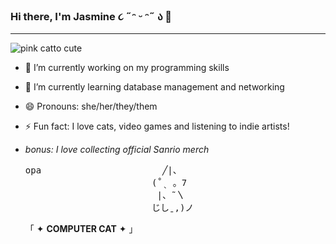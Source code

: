 ### Hi there, I'm Jasmine ૮ ˶ᵔ ᵕ ᵔ˶ ა 👋
---
![pink catto cute](https://64.media.tumblr.com/0a2fc9a929b6c692b1256945dee07054/bba1e67cf4f9b0f4-de/s500x750/b844d44476bff731af6b378293b6ede40debe4dd.gif)

- 🔭 I’m currently working on my programming skills
- 🌱 I’m currently learning database management and networking
- 😄 Pronouns: she/her/they/them
- ⚡ Fun fact: I love cats, video games and listening to indie artists! 

- *bonus: I love collecting official Sanrio merch*

  <pre>
  opa                       ╱|、
                          (˚ˎ 。7  
                           |、˜〵          
                          じしˍ,)ノ
  </pre>
  「 ✦ **COMPUTER CAT** ✦ 」


